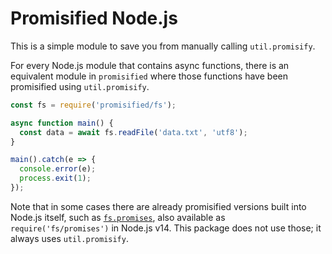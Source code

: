 # Promisified Node.js

This is a simple module to save you from manually calling `util.promisify`.

For every Node.js module that contains async functions, there is an equivalent
module in `promisified` where those functions have been promisified using
`util.promisify`.

```js
const fs = require('promisified/fs');

async function main() {
  const data = await fs.readFile('data.txt', 'utf8');
}

main().catch(e => {
  console.error(e);
  process.exit(1);
});
```

Note that in some cases there are already promisified versions built into
Node.js itself, such as [`fs.promises`], also available as
`require('fs/promises')` in Node.js v14. This package does not use those; it
always uses `util.promisify`.

[`fs.promises`]: https://nodejs.org/api/fs.html#fs_fs_promises_api
